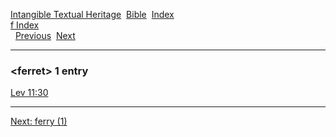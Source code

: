 [Intangible Textual Heritage](../../index)  [Bible](../index) 
[Index](index)   
[f Index](_f_)  
  [Previous](c04188)  [Next](c04190) 

------------------------------------------------------------------------

### &lt;ferret&gt; 1 entry

[Lev 11:30](../kjv/lev011.htm#030)  

------------------------------------------------------------------------

[Next: ferry (1)](c04190)
